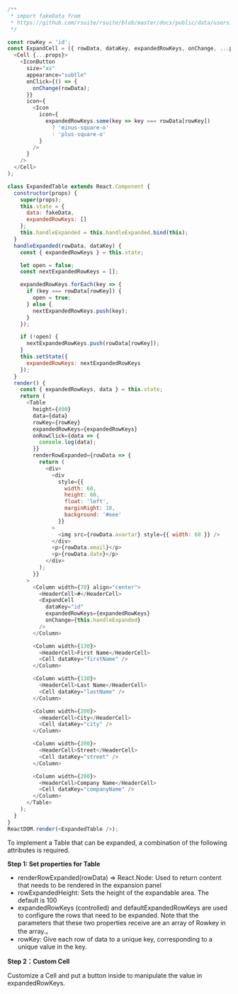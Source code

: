 <!--start-code-->

```js
/**
 * import fakeData from
 * https://github.com/rsuite/rsuite/blob/master/docs/public/data/users.json
 */

const rowKey = 'id';
const ExpandCell = ({ rowData, dataKey, expandedRowKeys, onChange, ...props }) => (
  <Cell {...props}>
    <IconButton
      size="xs"
      appearance="subtle"
      onClick={() => {
        onChange(rowData);
      }}
      icon={
        <Icon
          icon={
            expandedRowKeys.some(key => key === rowData[rowKey])
              ? 'minus-square-o'
              : 'plus-square-o'
          }
        />
      }
    />
  </Cell>
);

class ExpandedTable extends React.Component {
  constructor(props) {
    super(props);
    this.state = {
      data: fakeData,
      expandedRowKeys: []
    };
    this.handleExpanded = this.handleExpanded.bind(this);
  }
  handleExpanded(rowData, dataKey) {
    const { expandedRowKeys } = this.state;

    let open = false;
    const nextExpandedRowKeys = [];

    expandedRowKeys.forEach(key => {
      if (key === rowData[rowKey]) {
        open = true;
      } else {
        nextExpandedRowKeys.push(key);
      }
    });

    if (!open) {
      nextExpandedRowKeys.push(rowData[rowKey]);
    }
    this.setState({
      expandedRowKeys: nextExpandedRowKeys
    });
  }
  render() {
    const { expandedRowKeys, data } = this.state;
    return (
      <Table
        height={400}
        data={data}
        rowKey={rowKey}
        expandedRowKeys={expandedRowKeys}
        onRowClick={data => {
          console.log(data);
        }}
        renderRowExpanded={rowData => {
          return (
            <div>
              <div
                style={{
                  width: 60,
                  height: 60,
                  float: 'left',
                  marginRight: 10,
                  background: '#eee'
                }}
              >
                <img src={rowData.avartar} style={{ width: 60 }} />
              </div>
              <p>{rowData.email}</p>
              <p>{rowData.date}</p>
            </div>
          );
        }}
      >
        <Column width={70} align="center">
          <HeaderCell>#</HeaderCell>
          <ExpandCell
            dataKey="id"
            expandedRowKeys={expandedRowKeys}
            onChange={this.handleExpanded}
          />
        </Column>

        <Column width={130}>
          <HeaderCell>First Name</HeaderCell>
          <Cell dataKey="firstName" />
        </Column>

        <Column width={130}>
          <HeaderCell>Last Name</HeaderCell>
          <Cell dataKey="lastName" />
        </Column>

        <Column width={200}>
          <HeaderCell>City</HeaderCell>
          <Cell dataKey="city" />
        </Column>

        <Column width={200}>
          <HeaderCell>Street</HeaderCell>
          <Cell dataKey="street" />
        </Column>

        <Column width={200}>
          <HeaderCell>Company Name</HeaderCell>
          <Cell dataKey="companyName" />
        </Column>
      </Table>
    );
  }
}
ReactDOM.render(<ExpandedTable />);
```

<!--end-code-->

To implement a Table that can be expanded, a combination of the following attributes is required.

**Step 1: Set properties for Table**

- renderRowExpanded(rowData) => React.Node: Used to return content that needs to be rendered in the expansion panel
- rowExpandedHeight: Sets the height of the expandable area. The default is 100
- expandedRowKeys (controlled) and defaultExpandedRowKeys are used to configure the rows that need to be expanded. Note that the parameters that these two properties receive are an array of Rowkey in the array.。
- rowKey: Give each row of data to a unique key, corresponding to a unique value in the key.

**Step 2：Custom Cell**

Customize a Cell and put a button inside to manipulate the value in expandedRowKeys.
